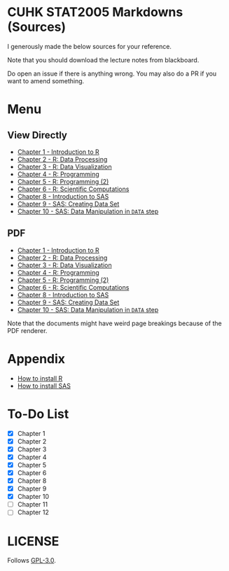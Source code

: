 # CUHK STAT2005 Markdowns (Sources)

I generously made the below sources for your reference.  

Note that you should download the lecture notes from blackboard.

Do open an issue if there is anything wrong. You may also do a PR if you want to amend something.

# Menu

## View Directly
 - [Chapter 1 - Introduction to R](./Ch1/Ch1_MD.md)
 - [Chapter 2 - R: Data Processing](./Ch2/Ch2_MD.md)
 - [Chapter 3 - R: Data Visualization](./Ch3/Ch3_MD.md)
 - [Chapter 4 - R: Programming](./Ch4/Ch4_MD.md)
 - [Chapter 5 - R: Programming (2)](./Ch5/Ch5_MD.md)
 - [Chapter 6 - R: Scientific Computations](./Ch6/Ch6_MD.md)
 - [Chapter 8 - Introduction to SAS](./Ch8/Ch8_MD.md)
 - [Chapter 9 - SAS: Creating Data Set](./Ch9/Ch9_MD.md)
 - [Chapter 10 - SAS: Data Manipulation in `DATA` step](./Ch10/Ch10_MD.md)

## PDF
 - [Chapter 1 - Introduction to R](./Ch1/Ch1_MD.pdf)
 - [Chapter 2 - R: Data Processing](./Ch2/Ch2_MD.pdf)
 - [Chapter 3 - R: Data Visualization](./Ch3/Ch3_MD.pdf)
 - [Chapter 4 - R: Programming](./Ch4/Ch4_MD.pdf)
 - [Chapter 5 - R: Programming (2)](./Ch5/Ch5_MD.pdf)
 - [Chapter 6 - R: Scientific Computations](./Ch6/Ch6_MD.pdf)
 - [Chapter 8 - Introduction to SAS](./Ch8/Ch8_MD.pdf)
 - [Chapter 9 - SAS: Creating Data Set](./Ch9/Ch9_MD.pdf)
  - [Chapter 10 - SAS: Data Manipulation in `DATA` step](./Ch10/Ch10_MD.pdf)

Note that the documents might have weird page breakings because of the PDF renderer.

# Appendix

 - [How to install R](./R_Installation/Binary.md)  
 - [How to install SAS](./SAS_Installation/tut.md)


# To-Do List

 - [x] Chapter 1
 - [x] Chapter 2
 - [x] Chapter 3
 - [x] Chapter 4
 - [x] Chapter 5
 - [x] Chapter 6
 - [x] Chapter 8
 - [x] Chapter 9
 - [x] Chapter 10
 - [ ] Chapter 11
 - [ ] Chapter 12

# LICENSE
Follows [GPL-3.0](./LICENSE).